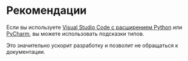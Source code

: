 # Рекомендации

Если вы используете [Visual Studio Code с расширением Python](https://code.visualstudio.com) или [PyCharm](https://www.jetbrains.com/pycharm), вы можете использовать подсказки типов.

Это значительно ускорит разработку и позволит не обращаться к документации.
